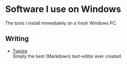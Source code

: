# Software I use on Windows

The tools I install immediately on a fresh Windows PC.

## Writing

- [Typora](https://typora.io/)  
  Simply the best (Markdown) text-editor ever created. 
